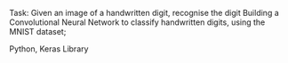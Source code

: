 Task: Given an image of a handwritten digit, recognise the digit 
Building a Convolutional Neural Network to classify handwritten digits, using the MNIST dataset; 

Python, Keras Library
